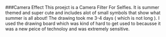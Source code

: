 ###Camera Effect
This proejct is a Camera Filter For Selfies. It is summer themed and super cute and includes alot of small symbols that show what summer is all about! The drawing took me 3-4 days ( which is not long ). I used the drawing board which was kind of hard to get used to becausse it was a new peice of technoloy and was extremely sensitive. 
